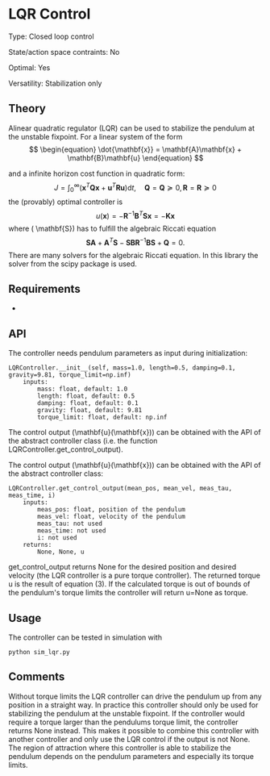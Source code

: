 #  LQR Control #

Type: Closed loop control

State/action space contraints: No

Optimal: Yes

Versatility: Stabilization only

## Theory #

Alinear quadratic regulator (LQR) can be used to stabilize the pendulum at the unstable fixpoint. For a linear system of the form
$$
\begin{equation}
\dot{\mathbf{x}} =  \mathbf{A}\mathbf{x} + \mathbf{B}\mathbf{u}
\end{equation}
$$

and a infinite horizon cost function in quadratic form:
$$
\begin{equation}
J = \int_0^{\infty} \left( \mathbf{x}^T \mathbf{Q}\mathbf{x} + \mathbf{u}^T \mathbf{R} \mathbf{u} \right)\text{d}t, \quad \mathbf{Q} = \mathbf{Q} \succeq 0, \, \mathbf{R} = \mathbf{R} \succeq 0
\end{equation}
$$
the (provably) optimal controller is
$$
\begin{equation}
u(\mathbf{x}) = -\mathbf{R}^{-1}\mathbf{B}^{T}\mathbf{S} \mathbf{x} = -\mathbf{K} \mathbf{x}
\end{equation}
$$
where \( \mathbf{S}\) has to fulfill the algebraic Riccati equation
$$
\begin{equation}
\mathbf{SA} + \mathbf{A}^{T}\mathbf{S} - \mathbf{SBR}^{-1}\mathbf{B}\mathbf{S} + \mathbf{Q} = 0.
\end{equation}
$$
There are many solvers for the algebraic Riccati equation. In this library the solver from the scipy package is used.

## Requirements #

-

## API

The controller needs pendulum parameters as input during initialization:

    LQRController.__init__(self, mass=1.0, length=0.5, damping=0.1, gravity=9.81, torque_limit=np.inf)
        inputs:
            mass: float, default: 1.0
            length: float, default: 0.5
            damping: float, default: 0.1
            gravity: float, default: 9.81
            torque_limit: float, default: np.inf

The control output \(\mathbf{u}(\mathbf{x})\) can be obtained with the API of the abstract controller class (i.e. the function LQRController.get_control_output).

The control output \(\mathbf{u}(\mathbf{x})\) can be obtained with the API of the abstract controller class: 

    LQRController.get_control_output(mean_pos, mean_vel, meas_tau, meas_time, i)
        inputs:
            meas_pos: float, position of the pendulum
            meas_vel: float, velocity of the pendulum
            meas_tau: not used
            meas_time: not used
            i: not used
        returns:
            None, None, u

get_control_output returns None for the desired position and desired velocity (the LQR controller is a pure torque controller). The returned torque u is the result of equation (3).
If the calculated torque is out of bounds of the pendulum's torque limits the controller will return u=None as torque.

## Usage #

The controller can be tested in simulation with

    python sim_lqr.py

## Comments

Without torque limits the LQR controller can drive the pendulum up from any position in a straight way. In practice this controller should only be used for stabilizing the pendulum at the unstable fixpoint. If the controller would require a torque larger than the pendulums torque limit, the controller returns None instead. This makes it possible to combine this controller with another controller and only use the LQR control if the output is not None. The region of attraction where this controller is able to stabilize the pendulum depends on the pendulum parameters and especially its torque limits.

